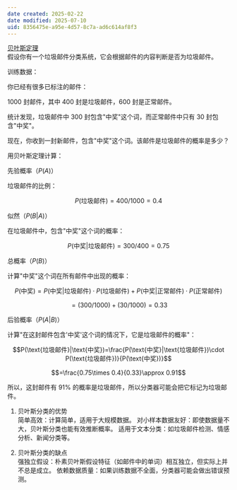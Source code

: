 ```yaml
---
date created: 2025-02-22
date modified: 2025-07-10
uid: 8356475e-a95e-4d57-8c7a-ad6c614af8f3
---
```


[贝叶斯定理](贝叶斯定理.md)  
假设你有一个垃圾邮件分类系统，它会根据邮件的内容判断是否为垃圾邮件。

训练数据：

你已经有很多已标注的邮件：

1000 封邮件，其中 400 封是垃圾邮件，600 封是正常邮件。

统计发现，垃圾邮件中 300 封包含"中奖"这个词，而正常邮件中只有 30 封包含"中奖"。

现在，你收到一封新邮件，包含"中奖"这个词。该邮件是垃圾邮件的概率是多少？

用贝叶斯定理计算：

先验概率（$P(A)$）

垃圾邮件的比例：

$$P(\text{垃圾邮件})=400/1000=0.4$$

似然（$P(B|A)$）

在垃圾邮件中，包含"中奖"这个词的概率：

$$P(\text{中奖}|\text{垃圾邮件})=300/400=0.75$$

总概率（$P(B)$）

计算"中奖"这个词在所有邮件中出现的概率：

$$P(\text{中奖})=P(\text{中奖}|\text{垃圾邮件})\cdot P(\text{垃圾邮件})+P(\text{中奖}|\text{正常邮件})\cdot P(\text{正常邮件})$$

$$=(300/1000)+(30/1000)=0.33$$

后验概率（$P(A|B)$）

计算"在这封邮件包含'中奖'这个词的情况下，它是垃圾邮件的概率"：

$$P(\text{垃圾邮件}|\text{中奖})=\frac{P(\text{中奖}|\text{垃圾邮件})\cdot P(\text{垃圾邮件})}{P(\text{中奖})}$$

$$=\frac{0.75\times 0.4}{0.33}\approx 0.91$$

所以，这封邮件有 91% 的概率是垃圾邮件，所以分类器可能会把它标记为垃圾邮件。

1. 贝叶斯分类的优势  
简单高效：计算简单，适用于大规模数据。
对小样本数据友好：即使数据量不大，贝叶斯分类也能有效推断概率。
适用于文本分类：如垃圾邮件检测、情感分析、新闻分类等。

2. 贝叶斯分类的缺点  
强独立假设：朴素贝叶斯假设特征（如邮件中的单词）相互独立，但实际上并不总是成立。
依赖数据质量：如果训练数据不全面，分类器可能会做出错误预测。
